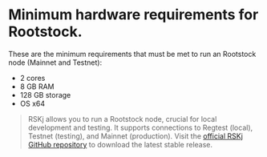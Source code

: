 #  Minimum hardware requirements for Rootstock.
These are the minimum requirements that must be met to run an Rootstock node (Mainnet and Testnet):

* 2 cores
* 8 GB RAM
* 128 GB storage
* OS x64

> RSKj allows you to run a Rootstock node, crucial for local development and testing. It supports connections to Regtest (local), Testnet (testing), and Mainnet (production). Visit the [official RSKj GitHub repository](https://github.com/rsksmart/rskj) to download the latest stable release.